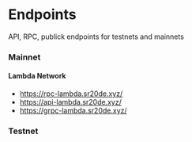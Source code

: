 # Endpoints
API, RPC, publick endpoints for testnets and mainnets

### Mainnet
#### Lambda Network

- https://rpc-lambda.sr20de.xyz/
- https://api-lambda.sr20de.xyz/
- https://grpc-lambda.sr20de.xyz/


### Testnet
